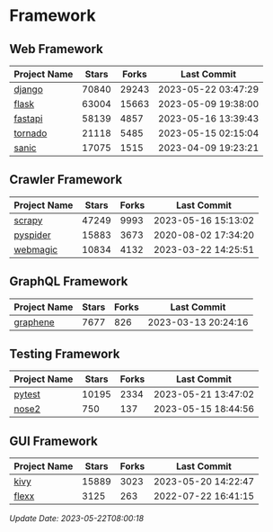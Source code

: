 # Framework

## Web Framework
| Project Name | Stars | Forks | Last Commit |
| ------------ | ----- | ----- | ----------- |
| [django](https://github.com/django/django) | 70840 | 29243 | 2023-05-22 03:47:29 |
| [flask](https://github.com/pallets/flask) | 63004 | 15663 | 2023-05-09 19:38:00 |
| [fastapi](https://github.com/tiangolo/fastapi) | 58139 | 4857 | 2023-05-16 13:39:43 |
| [tornado](https://github.com/tornadoweb/tornado) | 21118 | 5485 | 2023-05-15 02:15:04 |
| [sanic](https://github.com/sanic-org/sanic) | 17075 | 1515 | 2023-04-09 19:23:21 |

## Crawler Framework
| Project Name | Stars | Forks | Last Commit |
| ------------ | ----- | ----- | ----------- |
| [scrapy](https://github.com/scrapy/scrapy) | 47249 | 9993 | 2023-05-16 15:13:02 |
| [pyspider](https://github.com/binux/pyspider) | 15883 | 3673 | 2020-08-02 17:34:20 |
| [webmagic](https://github.com/code4craft/webmagic) | 10834 | 4132 | 2023-03-22 14:25:51 |

## GraphQL Framework
| Project Name | Stars | Forks | Last Commit |
| ------------ | ----- | ----- | ----------- |
| [graphene](https://github.com/graphql-python/graphene) | 7677 | 826 | 2023-03-13 20:24:16 |

## Testing Framework
| Project Name | Stars | Forks | Last Commit |
| ------------ | ----- | ----- | ----------- |
| [pytest](https://github.com/pytest-dev/pytest) | 10195 | 2334 | 2023-05-21 13:47:02 |
| [nose2](https://github.com/nose-devs/nose2) | 750 | 137 | 2023-05-15 18:44:56 |

## GUI Framework
| Project Name | Stars | Forks | Last Commit |
| ------------ | ----- | ----- | ----------- |
| [kivy](https://github.com/kivy/kivy) | 15889 | 3023 | 2023-05-20 14:22:47 |
| [flexx](https://github.com/flexxui/flexx) | 3125 | 263 | 2022-07-22 16:41:15 |

*Update Date: 2023-05-22T08:00:18*